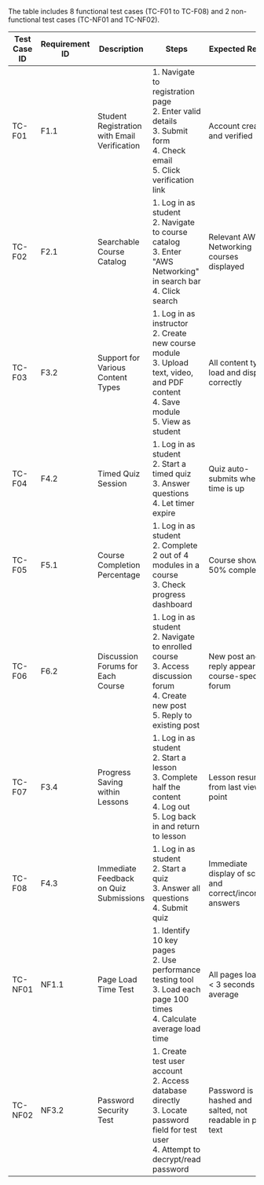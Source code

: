 The table includes 8 functional test cases (TC-F01 to TC-F08) and 2 non-functional test cases (TC-NF01 and TC-NF02).

| Test Case ID | Requirement ID | Description | Steps | Expected Result | Actual Result | Status (Pass/Fail) |
|--------------|----------------|-------------|-------|-----------------|---------------|-------------------|
| TC-F01 | F1.1 | Student Registration with Email Verification | 1. Navigate to registration page<br>2. Enter valid details<br>3. Submit form<br>4. Check email<br>5. Click verification link | Account created and verified | | |
| TC-F02 | F2.1 | Searchable Course Catalog | 1. Log in as student<br>2. Navigate to course catalog<br>3. Enter "AWS Networking" in search bar<br>4. Click search | Relevant AWS Networking courses displayed | | |
| TC-F03 | F3.2 | Support for Various Content Types | 1. Log in as instructor<br>2. Create new course module<br>3. Upload text, video, and PDF content<br>4. Save module<br>5. View as student | All content types load and display correctly | | |
| TC-F04 | F4.2 | Timed Quiz Session | 1. Log in as student<br>2. Start a timed quiz<br>3. Answer questions<br>4. Let timer expire | Quiz auto-submits when time is up | | |
| TC-F05 | F5.1 | Course Completion Percentage | 1. Log in as student<br>2. Complete 2 out of 4 modules in a course<br>3. Check progress dashboard | Course shows 50% completion | | |
| TC-F06 | F6.2 | Discussion Forums for Each Course | 1. Log in as student<br>2. Navigate to enrolled course<br>3. Access discussion forum<br>4. Create new post<br>5. Reply to existing post | New post and reply appear in course-specific forum | | |
| TC-F07 | F3.4 | Progress Saving within Lessons | 1. Log in as student<br>2. Start a lesson<br>3. Complete half the content<br>4. Log out<br>5. Log back in and return to lesson | Lesson resumes from last viewed point | | |
| TC-F08 | F4.3 | Immediate Feedback on Quiz Submissions | 1. Log in as student<br>2. Start a quiz<br>3. Answer all questions<br>4. Submit quiz | Immediate display of score and correct/incorrect answers | | |
| TC-NF01 | NF1.1 | Page Load Time Test | 1. Identify 10 key pages<br>2. Use performance testing tool<br>3. Load each page 100 times<br>4. Calculate average load time | All pages load in < 3 seconds on average | | |
| TC-NF02 | NF3.2 | Password Security Test | 1. Create test user account<br>2. Access database directly<br>3. Locate password field for test user<br>4. Attempt to decrypt/read password | Password is hashed and salted, not readable in plain text | | |

